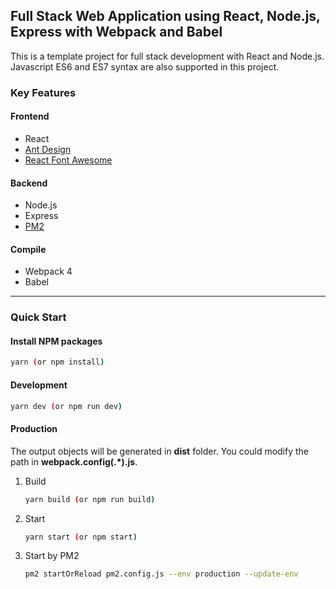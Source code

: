 ## Full Stack Web Application using React, Node.js, Express with Webpack and Babel
This is a template project for full stack development with React and Node.js. Javascript ES6 and ES7 syntax are also supported in this project.
### Key Features
#### Frontend
- React
- [Ant Design](https://ant.design/)
- [React Font Awesome](https://github.com/andreypopp/react-fa)
#### Backend
- Node.js
- Express
- [PM2](http://pm2.keymetrics.io/)   

#### Compile
- Webpack 4
- Babel
---
### Quick Start

#### Install NPM packages    
   ```bash
   yarn (or npm install)
   ```
#### Development    
   ```bash
   yarn dev (or npm run dev)
   ```

#### Production
The output objects will be generated in **dist** folder. You could modify the path in **webpack.config(.*).js**.  
1. Build    
   ```bash
   yarn build (or npm run build)
   ```    
2. Start    
   ```bash
   yarn start (or npm start)
   ```
3. Start by PM2   
   ```bash
   pm2 startOrReload pm2.config.js --env production --update-env
   ```